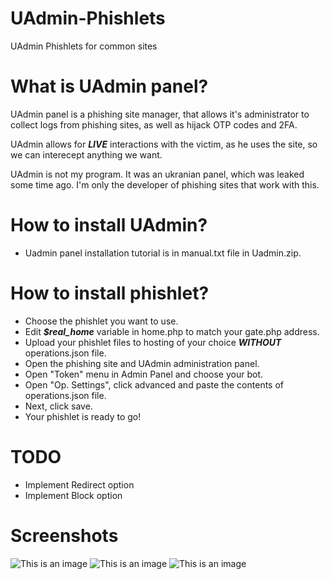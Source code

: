 # UAdmin-Phishlets
UAdmin Phishlets for common sites

# What is UAdmin panel?
UAdmin panel is a phishing site manager, that allows it's administrator to collect logs from phishing sites, as well as hijack OTP codes and 2FA.

UAdmin allows for ***LIVE*** interactions with the victim, as he uses the site, so we can interecept anything we want.

UAdmin is not my program. It was an ukranian panel, which was leaked some time ago. I'm only the developer of phishing sites that work with this.

# How to install UAdmin?
* Uadmin panel installation tutorial is in manual.txt file in Uadmin.zip.


# How to install phishlet?
* Choose the phishlet you want to use.
* Edit ***$real_home*** variable in home.php to match your gate.php address.
* Upload your phishlet files to hosting of your choice ***WITHOUT*** operations.json file.
* Open the phishing site and UAdmin administration panel.
* Open "Token" menu in Admin Panel and choose your bot.
* Open "Op. Settings", click advanced and paste the contents of operations.json file.
* Next, click save.
* Your phishlet is ready to go!


# TODO
* Implement Redirect option
* Implement Block option

# Screenshots
![This is an image](https://i.imgur.com/R4PX8G6.png)
![This is an image](https://i.imgur.com/0kr6NsM.png)
![This is an image](https://i.imgur.com/uVI6eta.png)
